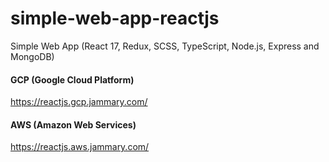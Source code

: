 # simple-web-app-reactjs
Simple Web App (React 17, Redux, SCSS, TypeScript, Node.js, Express and MongoDB)

#### GCP (Google Cloud Platform)
https://reactjs.gcp.jammary.com/

#### AWS (Amazon Web Services)
https://reactjs.aws.jammary.com/
